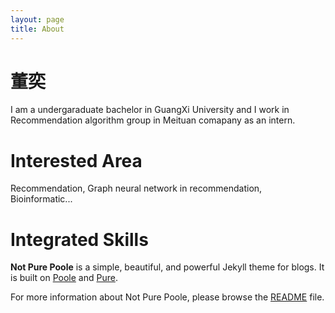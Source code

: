 ```yaml
---
layout: page
title: About
---
```


# 董奕
I am a undergaraduate bachelor in GuangXi University and I work in Recommendation algorithm group in Meituan comapany as an intern.

# Interested Area
Recommendation, Graph neural network in recommendation, Bioinformatic...

# Integrated Skills



**Not Pure Poole** is a simple, beautiful, and powerful Jekyll theme for blogs. It is built on [Poole](https://github.com/poole/poole) and [Pure](https://purecss.io/).

For more information about Not Pure Poole, please browse the [README](https://github.com/vszhub/not-pure-poole) file.
